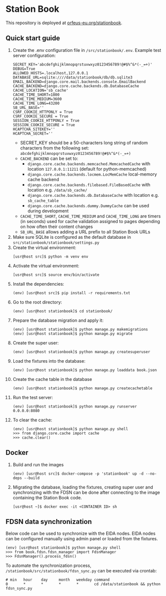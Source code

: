# Station Book
This repository is deployed at [orfeus-eu.org/stationbook](https://orfeus-eu.org/stationbook/).
## Quick start guide
1. Create the .env configuration file in `/src/stationbook/.env`. Example test server configuration:
    ```
    SECRET_KEY='abcdefghijklmnopqrstuvwxyz0123456789!@#$%^&*(-_=+)'
    DEBUG=True
    ALLOWED_HOSTS=.localhost,127.0.0.1
    DATABASE_URL=sqlite:////data/stationbook/db/db.sqlite3
    EMAIL_BACKEND=django.core.mail.backends.console.EmailBackend
    CACHE_BACKEND=django.core.cache.backends.db.DatabaseCache
    CACHE_LOCATION='sb_cache'
    CACHE_TIME_SHORT=1800
    CACHE_TIME_MEDIUM=3600
    CACHE_TIME_LONG=43200
    SB_URL_BASE=''
    CSRF_COOKIE_HTTPONLY = True
    CSRF_COOKIE_SECURE = True
    SESSION_COOKIE_HTTPONLY = True
    SESSION_COOKIE_SECURE = True
    HCAPTCHA_SITEKEY=''
    HCAPTCHA_SECRET=''

    ```
    * SECRET_KEY should be a 50-characters long string of random characters from the following set: `abcdefghijklmnopqrstuvwxyz0123456789!@#$%^&*(-_=+)`
    * `CACHE_BACKEND` can be set to:
        * `django.core.cache.backends.memcached.MemcachedCache` with location `127.0.0.1:11211` (default for python-memcached)
        * `django.core.cache.backends.locmem.LocMemCache` local-memory cache backend
        * `django.core.cache.backends.filebased.FileBasedCache` with location e.g. `/data/sb_cache/`
        * `django.core.cache.backends.db.DatabaseCache` with location e.g. `sb_cache_table`
        * `django.core.cache.backends.dummy.DummyCache` can be used during development
    * `CACHE_TIME_SHORT`, `CACHE_TIME_MEDIUM` and `CACHE_TIME_LONG` are timers (in seconds) used for cache validation assigned to pages depending on how often their content changes
    * `SB_URL_BASE` allows adding a URL prefix to all Station Book URLs
1. Make sure SQLite is configured as the default database in `src/stationbook/stationbook/settings.py`
1. Create the virtual environment:
    ```
    [usr@host src]$ python -m venv env
    ```
1. Activate the virtual environment:
    ```
    [usr@host src]$ source env/bin/activate
    ```
1. Install the dependencies:
    ```
    (env) [usr@host src]$ pip install -r requirements.txt
    ```
1. Go to the root directory:
    ```
    (env) [usr@host stationbook]$ cd stationbook/
    ```
1. Prepare the database migration and apply it:
    ```
    (env) [usr@host stationbook]$ python manage.py makemigrations
    (env) [usr@host stationbook]$ python manage.py migrate
    ```
1. Create the super user:
    ```
    (env) [usr@host stationbook]$ python manage.py createsuperuser
    ```
1. Load the fixtures into the database:
    ```
    (env) [usr@host stationbook]$ python manage.py loaddata book.json
    ```
1. Create the cache table in the database
    ```
    (env) [usr@host stationbook]$ python manage.py createcachetable
    ```
1. Run the test server:
    ```
    (env) [usr@host stationbook]$ python manage.py runserver 0.0.0.0:8080
    ```
1. To clear the cache:
    ```
    (env) [usr@host stationbook]$ python manage.py shell
    >>> from django.core.cache import cache
    >>> cache.clear()
    ```

## Docker
1. Build and run the images
    ```
    (env) [usr@host src]$ docker-compose -p 'stationbook' up -d --no-deps --build
    ```
1. Migrating the database, loading the fixtures, creating super user and synchronizing with the FDSN can be done after connecting to the image containing the Station Book code.
    ```
    [usr@host ~]$ docker exec -it <CONTAINER ID> sh
    ```

## FDSN data synchronization
Below code can be used to synchronize with the EIDA nodes. EIDA nodes can be configured manually using admin panel or loaded from the fixtures.
```
(env) [usr@host stationbook]$ python manage.py shell
>>> from book.fdsn.fdsn_manager import FdsnManager
>>> FdsnManager().process_fdsn()
```
To automate the synchronization process, `/stationbook/src/stationbook/fdsn_sync.py` can be executed via crontab:
```
# min   hour    day     month   weekday command
0       *       *       *       *       cd /data/stationbook && python fdsn_sync.py
```
